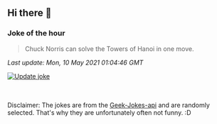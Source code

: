 ## Hi there 👋

### Joke of the hour
<!-- joke -->
>Chuck Norris can solve the Towers of Hanoi in one move.
<!-- /joke -->

*Last update: Mon, 10 May 2021 01:04:46 GMT*

[![Update joke](https://github.com/nclskfm/nclskfm/actions/workflows/joke.yml/badge.svg)](https://github.com/nclskfm/nclskfm/actions/workflows/joke.yml)

<br><br>
Disclaimer: The jokes are from the [Geek-Jokes-api](https://github.com/sameerkumar18/geek-joke-api) and are randomly selected. That's why they are unfortunately often not funny. :D
